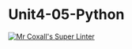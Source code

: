 # Unit4-05-Python
[![Mr Coxall's Super Linter](https://github.com/ICS3U-Programming-CarolynWP/Unit4-05-Python/workflows/Mr%20Coxall's%20Super%20Linter/badge.svg)](https://github.com/ICS3U-Programming-CarolynWP/Unit4-05-Python/actions/)
